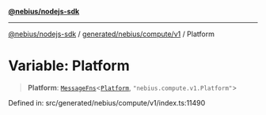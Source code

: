 [**@nebius/nodejs-sdk**](../../../../../README.md)

---

[@nebius/nodejs-sdk](../../../../../README.md) / [generated/nebius/compute/v1](../README.md) / Platform

# Variable: Platform

> **Platform**: [`MessageFns`](../../../../../runtime/protos/core/interfaces/MessageFns.md)\<[`Platform`](../interfaces/Platform.md), `"nebius.compute.v1.Platform"`\>

Defined in: src/generated/nebius/compute/v1/index.ts:11490

